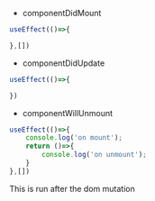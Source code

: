 - componentDidMount

```js
useEffect(()=>{

},[])
```

- componentDidUpdate

```js
useEffect(()=>{

})
```

- componentWillUnmount

```js
useEffect(()=>{
    console.log('on mount');
    return ()=>{
        console.log('on unmount');
    }
},[])
```

This is run after the dom mutation
